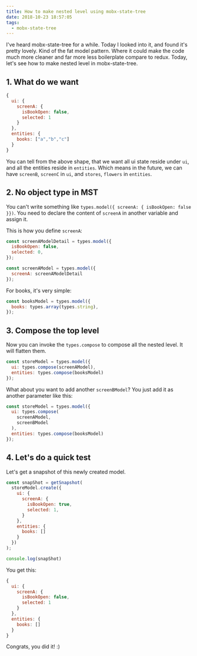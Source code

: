 ```yaml
---
title: How to make nested level using mobx-state-tree
date: 2018-10-23 18:57:05
tags:
  - mobx-state-tree
---
```


I've heard mobx-state-tree for a while. Today I looked into it, and found it's pretty lovely. Kind of the fat model pattern. Where it could make the code much more cleaner and far more less boilerplate compare to redux. Today, let's see how to make nested level in mobx-state-tree.

<!--more-->

## 1. What do we want

```javascript
{
  ui: {
    screenA: {
      isBookOpen: false,
      selected: 1
    }
  },
  entities: {
    books: ["a","b","c"]
  }
}
```

You can tell from the above shape, that we want all ui state reside under `ui`, and all the entities reside in `entities`. Which means in the future, we can have `screenB`, `screenC` in `ui`, and `stores`, `flowers` in `entities`.

## 2. No object type in MST

You can't write something like `types.model({ screenA: { isBookOpen: false }})`. You need to declare the content of `screenA` in another variable and assign it.

This is how you define `screenA`:

```javascript
const screenAModelDetail = types.model({
  isBookOpen: false,
  selected: 0,
});

const screenAModel = types.model({
  screenA: screenAModelDetail
});
```

For books, it's very simple:

```javascript
const booksModel = types.model({
  books: types.array(types.string),
});
```

## 3. Compose the top level

Now you can invoke the `types.compose` to compose all the nested level. It will flatten them.

```javascript
const storeModel = types.model({
  ui: types.compose(screenAModel),
  entities: types.compose(booksModel)
});
```

What about you want to add another `screenBModel`? You just add it as another parameter like this:

```javascript
const storeModel = types.model({
  ui: types.compose(
    screenAModel,
    screenBModel
  ),
  entities: types.compose(booksModel)
});
```

## 4. Let's do a quick test

Let's get a snapshot of this newly created model.

```javascript
const snapShot = getSnapshot(
  storeModel.create({
    ui: {
      screenA: {
        isBookOpen: true,
        selected: 1,
      }
    },
    entities: {
      books: []
    }
  })
);

console.log(snapShot)
```

You get this:

```javascript
{
  ui: {
    screenA: {
      isBookOpen: false,
      selected: 1
    }
  },
  entities: {
    books: []
  }
}
```

Congrats, you did it! :)